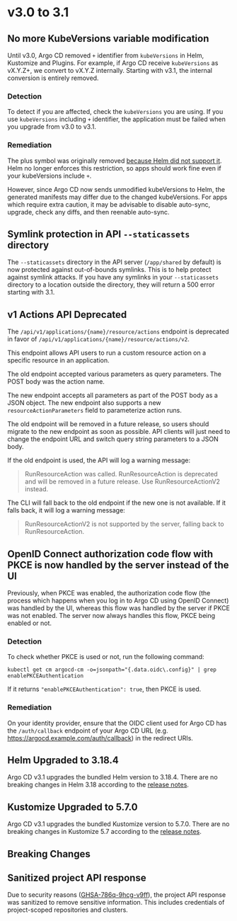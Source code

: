 # v3.0 to 3.1

## No more KubeVersions variable modification

Until v3.0, Argo CD removed `+` identifier from `kubeVersions` in Helm, Kustomize and Plugins. For example, if Argo CD receive `kubeVersions` as vX.Y.Z+, we convert to vX.Y.Z internally. Starting with v3.1, the internal conversion is entirely removed.

### Detection

To detect if you are affected, check the `kubeVersions` you are using. If you use `kubeVersions` including `+` identifier, the application must be failed when you upgrade from v3.0 to v3.1.

### Remediation

The plus symbol was originally removed [because Helm did not support it](https://github.com/argoproj/argo-cd/issues/2303). Helm no longer enforces this restriction, so apps should work fine even if your kubeVersions include `+`.

However, since Argo CD now sends unmodified kubeVersions to Helm, the generated manifests may differ due to the changed kubeVersions. For apps which require extra caution, it may be advisable to disable auto-sync, upgrade, check any diffs, and then reenable auto-sync.

## Symlink protection in API `--staticassets` directory

The `--staticassets` directory in the API server (`/app/shared` by default) is now protected against out-of-bounds
symlinks. This is to help protect against symlink attacks. If you have any symlinks in your `--staticassets` directory
to a location outside the directory, they will return a 500 error starting with 3.1.

## v1 Actions API Deprecated

The `/api/v1/applications/{name}/resource/actions` endpoint is deprecated in favor of `/api/v1/applications/{name}/resource/actions/v2`.

This endpoint allows API users to run a custom resource action on a specific resource in an application.

The old endpoint accepted various parameters as query parameters. The POST body was the action name.

The new endpoint accepts all parameters as part of the POST body as a JSON object. The new endpoint also supports a new
`resourceActionParameters` field to parameterize action runs.

The old endpoint will be removed in a future release, so users should migrate to the new endpoint as soon as possible.
API clients will just need to change the endpoint URL and switch query string parameters to a JSON body.

If the old endpoint is used, the API will log a warning message:

> RunResourceAction was called. RunResourceAction is deprecated and will be removed in a future release. Use RunResourceActionV2 instead.

The CLI will fall back to the old endpoint if the new one is not available. If it falls back, it will log a warning message:

> RunResourceActionV2 is not supported by the server, falling back to RunResourceAction.

## OpenID Connect authorization code flow with PKCE is now handled by the server instead of the UI

Previously, when PKCE was enabled, the authorization code flow (the process which happens when you log in to Argo CD using OpenID Connect) was handled by the UI, whereas this flow was handled by the server if PKCE was not enabled. The server now always handles this flow, PKCE being enabled or not.

### Detection

To check whether PKCE is used or not, run the following command:

```shell
kubectl get cm argocd-cm -o=jsonpath="{.data.oidc\.config}" | grep enablePKCEAuthentication
```

If it returns `"enablePKCEAuthentication": true`, then PKCE is used.

### Remediation

On your identity provider, ensure that the OIDC client used for Argo CD has the `/auth/callback` endpoint of your Argo CD URL (e.g. https://argocd.example.com/auth/callback) in the redirect URIs.

## Helm Upgraded to 3.18.4

Argo CD v3.1 upgrades the bundled Helm version to 3.18.4. There are no breaking changes in Helm 3.18 according to the
[release notes](https://github.com/helm/helm/releases/tag/v3.18.0).

## Kustomize Upgraded to 5.7.0

Argo CD v3.1 upgrades the bundled Kustomize version to 5.7.0. There are no breaking changes in Kustomize 5.7 according
to the [release notes](https://github.com/kubernetes-sigs/kustomize/releases/tag/kustomize%2Fv5.7.0).

## Breaking Changes

## Sanitized project API response

Due to security reasons ([GHSA-786q-9hcg-v9ff](https://github.com/argoproj/argo-cd/security/advisories/GHSA-786q-9hcg-v9ff)),
the project API response was sanitized to remove sensitive information. This includes
credentials of project-scoped repositories and clusters.
